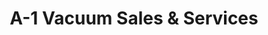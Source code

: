 ---
title: "A-1 Vacuum Sales & Services"
url: /louisville/a-1-vacuum-sales-and-services/
shop: vacuum cleaner
---